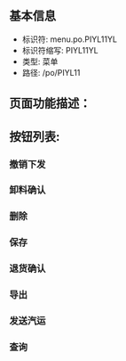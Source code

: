 
## 基本信息

- 标识符: menu.po.PIYL11YL
- 标识符缩写: PIYL11YL
- 类型: 菜单
- 路径: /po/PIYL11

## 页面功能描述：





## 按钮列表:


### 撤销下发



### 卸料确认



### 删除



### 保存



### 退货确认



### 导出



### 发送汽运



### 查询


